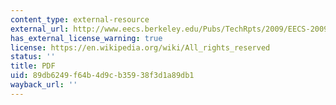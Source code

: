 ```yaml
---
content_type: external-resource
external_url: http://www.eecs.berkeley.edu/Pubs/TechRpts/2009/EECS-2009-28.pdf
has_external_license_warning: true
license: https://en.wikipedia.org/wiki/All_rights_reserved
status: ''
title: PDF
uid: 89db6249-f64b-4d9c-b359-38f3d1a89db1
wayback_url: ''
---
```

